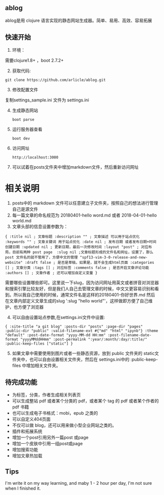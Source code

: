 
## ablog

ablog是用 clojure 语言实现的静态网站生成器。简单、易用、高效、容易拓展

## 快速开始

1. 环境：

需要clojure1.8+ ，boot 2.7.2+


2. 获取代码:

`git clone https://github.com/arlicle/ablog.git`

3. 修改配置文件

复制settings_sample.ini 文件为 settings.ini

4. 生成静态网站

    `boot parse`

5. 运行服务器查看

    `boot dev`

6. 访问网址

    `http://localhost:3000`

7. 可以试着在posts文件夹中增加markdown文件，然后重新访问网址


# 相关说明

1. posts中的 markdown 文件可以任意建立子文件夹，按照自己的想法进行管理自己是源文件
2. 每一篇文章的命名规范为 20180401-hello word.md 或者 2018-04-01-hello world.md 
3. 文章头部的信息设置参数为：

`{
  :title nil ; 文章标题
  :description "" ; 文章描述 可以用于站点优化
  :keywords "" ; 文章关键词 用于站点优化
  :date nil ; 发布日期 或者发布日期+时间 创建日期
  :updated nil ; 更新日期，最后一次修改时间
  :layout "post" ; 对应布局，目前有两种 post page 
  :slug nil ;文章标题形成的文件名和网址，设置了，那么 post 文件名的就不管用了，方便中文的管理 "spf13-vim-3-0-release-and-new-website"
  :draft false ; 是否是草稿，如果是，就不会生成html页面
  :categories [] ; 文章分类
  :tags [] ; 对应标签
  :comments false ; 是否开启文章评论功能
  :authors [] ; 文章作者
  ; 还可以增加自定义变量
}`

需要哪些设置哪些即可。这里说一下slug，因为访问网址用英文或者拼音对浏览器和搜索引擎比较友好，但是我们人自己去管理文章的时候，中文又更容易识别和看到。所以我自己使用的时候，通常文件名是这样的20180401-你好世界.md 然后在文章内部定义文章生成的slug ':slug "hello world"'，这样做即方便了自己维护，也方便了浏览器

4. 可以自由设置站点参数,在settings.ini文件中设置:

`{
  :site-title "a git blog"
  :posts-dir "posts"
  :page-dir "pages"
  :public-dir "public"
  :valid-filename-ext #{"md" "html" "ipynb"}
  :theme "default"
  :post-date-format "yyyy-MM-dd HH:mm"
  :post-filename-date-format "yyyyMMddHHmm"
  :post-permalink ":year/:month/:day/:title/"
  :public-keep-files ["static"]
}`

5. 如果文章中需要使用到图片或者一些静态资源，放到 public 文件夹的 static文件夹中，也可以自由设置相关文件夹，然后在 settings.ini中的 :public-keep-files 中增加相关文件夹。

## 待完成功能

* 为标签，分类，作者生成相关列表页
* 可以生成整站 pdf 或者某个分类的 pdf，或者某个 tag 的 pdf 或者某个作者的 pdf 书籍
* 也可以生成电子书格式：mobi，epub 之类的
* 可以自定义404页面
* 不仅可以做 blog，还可以用来做小型企业网站之类的。
* 插件和拓展系统
* 增加一个post引用另外一篇post 或page
* 增加一个皮肤中引用一组post或page
* 增加搜索功能
* 增加文章热加载



## Tips

I'm write it on my way learning, and maby 1 - 2 hour per day, I'm not sure when I finished it.